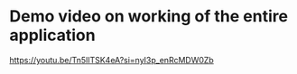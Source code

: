 # Demo video on working of the entire application

https://youtu.be/Tn5IlTSK4eA?si=nyI3p_enRcMDW0Zb
